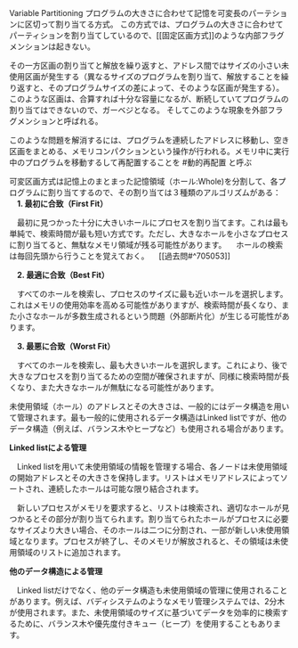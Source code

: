 Variable Partitioning
プログラムの大きさに合わせて記憶を可変長のパーテションに区切って割り当てる方式。
この方式では、プログラムの大きさに合わせてパーティションを割り当てしているので、[[固定区画方式]]のような内部フラグメンションは起きない。

その一方区画の割り当てと解放を繰り返すと、アドレス間ではサイズの小さい未使用区画が発生する（異なるサイズのプログラムを割り当て、解放することを繰り返すと、そのプログラムサイズの差によって、そのような区画が発生する）。このような区画は、合算すれば十分な容量になるが、断続していてプログラムの割り当てはできないので、ガーベジとなる。
そしてこのような現象を外部フラグメンションと呼ばれる。

このような問題を解消するには、プログラムを連続したアドレスに移動し、空き区画をまとめる、メモリコンパクションという操作が行われる。メモリ中に実行中のプログラムを移動するして再配置することを #動的再配置 と呼ぶ

可変区画方式は記憶上のまとまった記憶領域（ホール:Whole)を分割して、各プログラムに割り当てするので、その割り当ては３種類のアルゴリズムがある：
　**1. 最初に合致（First Fit）**

　最初に見つかった十分に大きいホールにプロセスを割り当てます。これは最も単純で、検索時間が最も短い方式です。ただし、大きなホールを小さなプロセスに割り当てると、無駄なメモリ領域が残る可能性があります。
　ホールの検索は毎回先頭から行うことを覚えておく。
　[[過去問#^705053]]

　**2. 最適に合致（Best Fit）**

　すべてのホールを検索し、プロセスのサイズに最も近いホールを選択します。これはメモリの使用効率を高める可能性がありますが、検索時間が長くなり、また小さなホールが多数生成されるという問題（外部断片化）が生じる可能性があります。

　**3. 最悪に合致（Worst Fit）**

　すべてのホールを検索し、最も大きいホールを選択します。これにより、後で大きなプロセスを割り当てるための空間が確保されますが、同様に検索時間が長くなり、また大きなホールが無駄になる可能性があります。

未使用領域（ホール）のアドレスとその大きさは、一般的にはデータ構造を用いて管理されます。最も一般的に使用されるデータ構造はLinked listですが、他のデータ構造（例えば、バランス木やヒープなど）も使用される場合があります。

**Linked listによる管理**

　Linked listを用いて未使用領域の情報を管理する場合、各ノードは未使用領域の開始アドレスとその大きさを保持します。リストはメモリアドレスによってソートされ、連続したホールは可能な限り結合されます。

　新しいプロセスがメモリを要求すると、リストは検索され、適切なホールが見つかるとその部分が割り当てられます。割り当てられたホールがプロセスに必要なサイズより大きい場合、そのホールは二つに分割され、一部が新しい未使用領域となります。プロセスが終了し、そのメモリが解放されると、その領域は未使用領域のリストに追加されます。

**他のデータ構造による管理**

　Linked listだけでなく、他のデータ構造も未使用領域の管理に使用されることがあります。例えば、バディシステムのようなメモリ管理システムでは、2分木が使用されます。また、未使用領域のサイズに基づいてデータを効率的に検索するために、バランス木や優先度付きキュー（ヒープ）を使用することもあります。


